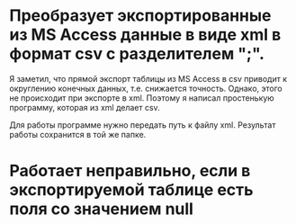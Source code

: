 # Преобразует экспортированные из MS Access данные в виде xml в формат csv с разделителем ";".

Я заметил, что прямой экспорт таблицы из MS Access в csv приводит к округлению конечных данных, т.е. снижается точность. Однако, этого не происходит при экспорте в xml. Поэтому я написал простенькую программу, которая из xml делает csv.

Для работы программе нужно передать путь к файлу xml. Результат работы сохранится в той же папке.

# Работает неправильно, если в экспортируемой таблице есть поля со значением null